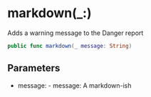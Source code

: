 # markdown(\_:​)

Adds a warning message to the Danger report

``` swift
public func markdown(_ message:​ String)
```

## Parameters

  - message:​ - message:​ A markdown-ish
